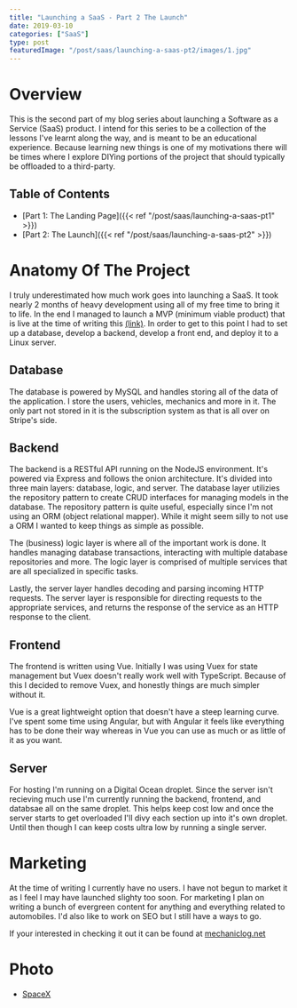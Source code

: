 ```yaml
---
title: "Launching a SaaS - Part 2 The Launch"
date: 2019-03-10
categories: ["SaaS"]
type: post
featuredImage: "/post/saas/launching-a-saas-pt2/images/1.jpg"
---
```


# Overview

This is the second part of my blog series about launching a Software as a Service (SaaS) product. I intend for this series to be a collection of the lessons I've learnt along the way, and is meant to be an educational experience. Because learning new things is one of my motivations there will be times where I explore DIYing portions of the project that should typically be offloaded to a third-party.

## Table of Contents

- [Part 1: The Landing Page]({{< ref "/post/saas/launching-a-saas-pt1" >}})
- [Part 2: The Launch]({{< ref "/post/saas/launching-a-saas-pt2" >}})

# Anatomy Of The Project

I truly underestimated how much work goes into launching a SaaS. It took nearly 2 months of heavy development using all of my free time to bring it to life. In the end I managed to launch a MVP (minimum viable product) that is live at the time of writing this [(link)](https://mechaniclog.net). In order to get to this point I had to set up a database, develop a backend, develop a front end, and deploy it to a Linux server.

## Database

The database is powered by MySQL and handles storing all of the data of the application. I store the users, vehicles, mechanics and more in it. The only part not stored in it is the subscription system as that is all over on Stripe's side.

## Backend

The backend is a RESTful API running on the NodeJS environment. It's powered via Express and follows the onion architecture. It's divided into three main layers: database, logic, and server. The database layer utilizies the repository pattern to create CRUD interfaces for managing models in the database. The repository pattern is quite useful, especially since I'm not using an ORM (object relational mapper). While it might seem silly to not use a ORM I wanted to keep things as simple as possible.

The (business) logic layer is where all of the important work is done. It handles managing database transactions, interacting with multiple database repositories and more. The logic layer is comprised of multiple services that are all specialized in specific tasks.

Lastly, the server layer handles decoding and parsing incoming HTTP requests. The server layer is responsible for directing requests to the appropriate services, and returns the response of the service as an HTTP response to the client.

## Frontend

The frontend is written using Vue. Initially I was using Vuex for state management but Vuex doesn't really work well with TypeScript. Because of this I decided to remove Vuex, and honestly things are much simpler without it.

Vue is a great lightweight option that doesn't have a steep learning curve. I've spent some time using Angular, but with Angular it feels like everything has to be done their way whereas in Vue you can use as much or as little of it as you want.

## Server

For hosting I'm running on a Digital Ocean droplet. Since the server isn't recieving much use I'm currently running the backend, frontend, and databsae all on the same droplet. This helps keep cost low and once the server starts to get overloaded I'll divy each section up into it's own droplet. Until then though I can keep costs ultra low by running a single server.

# Marketing

At the time of writing I currently have no users. I have not begun to market it as I feel I may have launched slighty too soon. For marketing I plan on writing a bunch of evergreen content for anything and everything related to automobiles. I'd also like to work on SEO but I still have a ways to go.

If your interested in checking it out it can be found at [mechaniclog.net](https://mechaniclog.net)

# Photo

- [SpaceX](https://unsplash.com/photos/uj3hvdfQujI)
